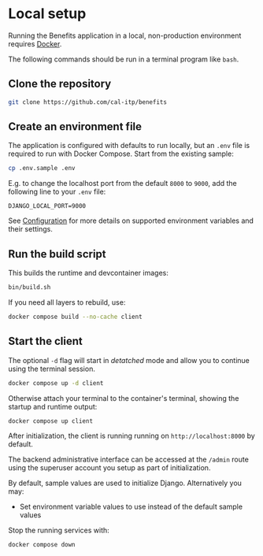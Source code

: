 # Local setup

Running the Benefits application in a local, non-production environment requires [Docker][docker].

The following commands should be run in a terminal program like `bash`.

## Clone the repository

```bash
git clone https://github.com/cal-itp/benefits
```

## Create an environment file

The application is configured with defaults to run locally, but an `.env` file is required to run with Docker Compose. Start from the existing sample:

```bash
cp .env.sample .env
```

E.g. to change the localhost port from the default `8000` to `9000`, add the following line to your `.env` file:

```env
DJANGO_LOCAL_PORT=9000
```

See [Configuration](../configuration) for more details on supported environment variables and their settings.

## Run the build script

This builds the runtime and devcontainer images:

```bash
bin/build.sh
```

If you need all layers to rebuild, use:

```bash
docker compose build --no-cache client
```

## Start the client

The optional `-d` flag will start in _detatched_ mode and allow you to continue using the terminal session.

```bash
docker compose up -d client
```

Otherwise attach your terminal to the container's terminal, showing the startup and runtime output:

```bash
docker compose up client
```

After initialization, the client is running running on `http://localhost:8000` by default.

The backend administrative interface can be accessed at the `/admin` route using the superuser account you setup as part of initialization.

By default, sample values are used to initialize Django. Alternatively you may:

- Set environment variable values to use instead of the default sample values

Stop the running services with:

```bash
docker compose down
```

[docker]: https://www.docker.com/products/docker-desktop
[data-migration]: (https://github.com/cal-itp/benefits/tree/dev/benefits/core/migrations)

